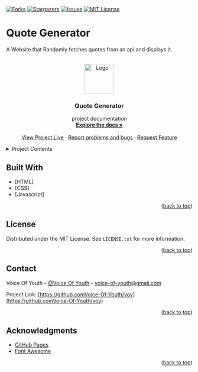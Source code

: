 [![Forks][forks-shield]][forks-url]
[![Stargazers][stars-shield]][stars-url]
[![Issues][issues-shield]][issues-url]
[![MIT License][license-shield]][license-url]

# Quote Generator
A Website that Randomly fetches quotes from an api and displays it.

<div id="top"></div>

<!-- PROJECT LOGO -->
<br />
<div align="center">
  <a href="https://github.com/nmktad/quote-generator">
    <img src="images/logo.png" alt="Logo" width="80" height="80">
  </a>

  <h3 align="center">Quote Generator</h3>

  <p>
    project documentation
    <br />
    <a href="https://github.com/nmktad/quote-generator"><strong>Explore the docs »</strong></a>
    <br />
    <br />
    <a href="https://nmktad.github.io/quote-generator/">View Project Live</a>
    ·
    <a href="https://github.com/nmktad/quote-generator/issues">Report problems and bugs</a>
    ·
    <a href="https://github.com/nmktad/quote-generator/issues">Request Feature</a>
  </p>
</div>

<!-- TABLE OF CONTENTS -->
<details>
  <summary>Project Contents</summary>
  <ol>
    <li><a href="#built-with">Built With</a></li>
    <li><a href="#contributing">Contributing</a></li>
    <li><a href="#license">License</a></li>
    <li><a href="#contact">Contact</a></li>
    <li><a href="#acknowledgments">Acknowledgments</a></li>
  </ol>
</details>

## Built With

* [HTML]
* [CSS]
* [Javascript]

<p align="right">(<a href="#top">back to top</a>)</p>

<!-- LICENSE -->
## License

Distributed under the MIT License. See `LICENSE.txt` for more information.

<p align="right">(<a href="#top">back to top</a>)</p>

<!-- CONTACT -->
## Contact

Voice Of Youth - [@Voice Of Youth](https://twitter.com/Voice-of-youth) - voice-of-youth@gmail.com

Project Link: [https://github.comVoice-Of-Youth/voy](https://github.comVoice-Of-Youth/voy)

<p align="right">(<a href="#top">back to top</a>)</p>

<!-- ACKNOWLEDGMENTS -->
## Acknowledgments

* [GitHub Pages](https://pages.github.com)
* [Font Awesome](https://fontawesome.com)

<p align="right">(<a href="#top">back to top</a>)</p>

<!-- MARKDOWN LINKS & IMAGES -->
<!-- https://www.markdownguide.org/basic-syntax/#reference-style-links -->
[contributors-shield]: https://img.shields.io/github/contributors/nmktad/quote-generator.svg?style=for-the-badge
[contributors-url]: https://github.com/nmktad/quote-generator/graphs/contributors
[forks-shield]: https://img.shields.io/github/forks/nmktad/quote-generator.svg?style=for-the-badge
[forks-url]: https://github.com/nmktad/quote-generator/network/members
[stars-shield]: https://img.shields.io/github/stars/nmktad/quote-generator.svg?style=for-the-badge
[stars-url]: https://github.com/nmktad/quote-generator/stargazers
[issues-shield]: https://img.shields.io/github/issues/nmktad/quote-generator.svg?style=for-the-badge
[issues-url]: https://github.com/nmktad/quote-generator/issues
[license-shield]: https://img.shields.io/github/license/nmktad/quote-generator.svg?style=for-the-badge
[license-url]: https://github.com/nmktad/quote-generator/blob/master/LICENSE.txt
